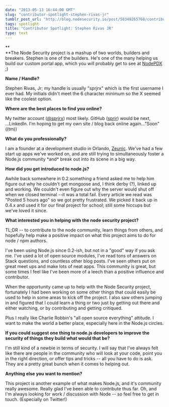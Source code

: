 ```yaml
---
date: "2013-05-13 16:44:00 GMT"
slug: "contributor-spotlight-stephen-rivas-jr"
tumblr_post_url: "http://blog.nodesecurity.io/post/50349265760/contributor-spotlight-stephen-rivas-jr"
tags: spotlight
title: "Contributor Spotlight: Stephen Rivas JR"
type: text
---
```

**  
**The Node Security project is a mashup of two worlds, builders and breakers. Stephen is one of the builders. He's one of the many helping us build our custom portal app, which you will probably get to see at [NodePDX](http://nodepdx.org/) ;)

**Name / Handle?**  
  
Stephen Rivas, Jr; my handle is usually "sprjrx" which is the first username I ever had. My initials didn't meet the 6 character minimum so the X seemed like the coolest option.  
  
**Where are the best places to find you online?**  
  
My twitter account ([@sprjrx](https://twitter.com/sprjrx)) most likely. GitHub ([sprjr](https://github.com/sprjr)) would be next, ...LinkedIn. I'm hoping to get my own site / blog back online again..."Soon"((tm))  
  
**What do you professionally?**  
  
I am a founder at a development studio in Orlando, [Zeunic](http://zeunic.com/). We've had a few start up apps we've worked on, and are still trying to simultaneously foster a Node.js community \*and\* break out into its scene in a big way.  
  
**How did you get introduced to node.js?**  
  
Awhile back somewhere in 0.2.something a friend asked me to help him figure out why he couldn't get mongoose and, I think derby (?), linked up and working. We couldn't even figure out why the server would shut off when we closed terminal --it was a total fail. Every article we read was "Posted 5 hours ago" so we got pretty frustrated. We picked it back up in 0.4.x and used it for our final project for school; still some hiccups but we've loved it since.  
  
**What interested you in helping with the node security project?**  
  
TL;DR -- to contribute to the node community, learn things from others, and hopefully help make a positive impact on what this project aims to do for node / npm authors.  
  
I've been using Node.js since 0.2-ish, but not in a "good" way if you ask me. I've used a lot of open source modules, I've read tons of answers on Stack questions, and countless other blog posts. I've seen others put on great meet ups and make lots of neat apps. This community is great, but some times I feel like I've been more of a leech than a positive influence and contributor.  
  
When the opportunity came up to help with the Node Security project, fortunately I had  been working on some other things that could easily be used to help in some areas to kick off the project. I also saw others jumping in and figured that I could learn a thing or two just by getting out there and either watching, or by contributing and getting critiqued.  
  
Plus I really like Charlie Robbin's "all open source everything" attitude. I want to make the world a better place, especially here in the Node.js circles.  
  
**If you could suggest one thing to node.js developers to improve the security of things they build what would that be?**  
  
I'm still kind of a newbie in terms of security. I will say that I've always felt like there are people in the community who will look at your code, point you in the right direction, or offer tips and tricks -- all you have to do is ask. They are a pretty great bunch when it comes to helping out.  
  
**Anything else you want to mention?**

  
This project is another example of what makes Node.js, and it's community really awesome. Really glad I've been able to contribute thus far. Oh, and I'm always looking for work / discussion with Node -- so feel free to get in touch. (Especially on Twitter!)